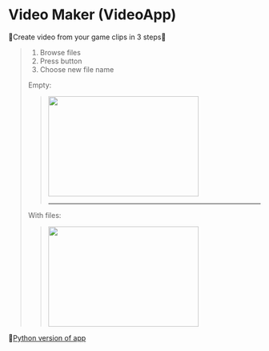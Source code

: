 # Video Maker (VideoApp)
💙Create video from your game clips in 3 steps💙
>1. Browse files
>2. Press <OK> button
>3. Choose new file name
>> 
>Empty:  
>><img src="https://media.discordapp.net/attachments/889867107846750281/889867219016773673/unknown.png" width="300" height="200">
>>
>>----------
>>
>With files:  
>><img src="https://cdn.discordapp.com/attachments/889867107846750281/889869563464912916/unknown.png" width="300" height="200">
  
🐍[Python version of app](https://github.com/KXRXH/VideoMaker "Slower, but has more features")


